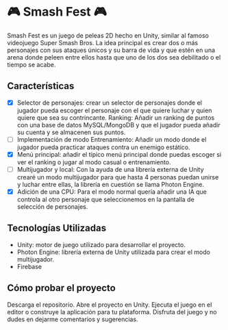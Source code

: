 # :video_game: Smash Fest :video_game:
Smash Fest es un juego de peleas 2D hecho en Unity, similar al famoso videojuego Super Smash Bros. La idea principal es crear dos o más personajes con sus ataques únicos y su barra de vida y que estén en una arena donde peleen entre ellos hasta que uno de los dos sea debilitado o el tiempo se acabe.

## Características
- [x] Selector de personajes: crear un selector de personajes donde el jugador pueda escoger el personaje con el que quiere luchar y quien quiere que sea su contrincante.
Ranking: Añadir un ranking de puntos con una base de datos MySQL/MongoDB y que el jugador pueda añadir su cuenta y se almacenen sus puntos.
- [ ] Implementación de modo Entrenamiento: Añadir un modo donde el jugador pueda practicar ataques contra un enemigo estático.
- [x] Menú principal: añadir el típico menú principal donde puedas escoger si ver el ranking o jugar al modo casual o entrenamiento.
- [ ] Multijugador y local: Con la ayuda de una librería externa de Unity crearé un modo multijugador para que hasta 4 personas puedan unirse y luchar entre ellas, la librería en cuestión se llama Photon Engine.
- [x] Adición de una CPU: Para el modo normal quería añadir una IA que controla al otro personaje que seleccionemos en la pantalla de selección de personajes.

## Tecnologías Utilizadas
- Unity: motor de juego utilizado para desarrollar el proyecto.
- Photon Engine: librería externa de Unity utilizada para crear el modo multijugador.
- Firebase

## Cómo probar el proyecto
  Descarga el repositorio.
  Abre el proyecto en Unity.
  Ejecuta el juego en el editor o construye la aplicación para tu plataforma.
  Disfruta del juego y no dudes en dejarme comentarios y sugerencias.

